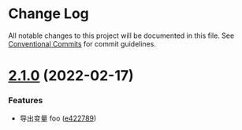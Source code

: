 # Change Log

All notable changes to this project will be documented in this file.
See [Conventional Commits](https://conventionalcommits.org) for commit guidelines.

# [2.1.0](https://github.com/elvinn/test-mono/compare/elvin-test-foo@2.0.1...elvin-test-foo@2.1.0) (2022-02-17)


### Features

* 导出变量 foo ([e422789](https://github.com/elvinn/test-mono/commit/e42278912f7e329fb489bd8d99aa9aace7f81f21))
